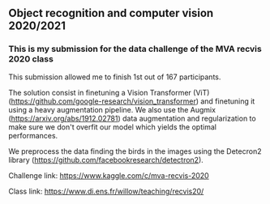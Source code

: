 ## Object recognition and computer vision 2020/2021

### This is my submission for the data challenge of the MVA recvis 2020 class

This submission allowed me to finish 1st out of 167 participants.

The solution consist in finetuning a Vision Transformer (ViT) (https://github.com/google-research/vision_transformer) and finetuning it using a heavy augmentation pipeline. We also use the Augmix (https://arxiv.org/abs/1912.02781) data augmentation and regularization to make sure we don't overfit our model which yields the optimal performances.

We preprocess the data finding the birds in the images using the Detecron2 library (https://github.com/facebookresearch/detectron2).

Challenge link: https://www.kaggle.com/c/mva-recvis-2020

Class link: https://www.di.ens.fr/willow/teaching/recvis20/
